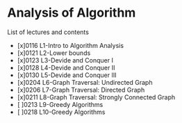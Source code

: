 # Analysis of Algorithm
List of lectures and contents
- [x]0116 L1-Intro to Algorithm Analysis
- [x]0121 L2-Lower bounds
- [x]0123 L3-Devide and Conquer I
- [x]0128 L4-Devide and Conquer II
- [x]0130 L5-Devide and Conquer III
- [x]0204 L6-Graph Traversal: Undirected Graph
- [x]0206 L7-Graph Traversal: Directed Graph
- [x]0211 L8-Graph Traversal: Strongly Connected Graph
- [ ]0213 L9-Greedy Algorithms
- [ ]0218 L10-Greedy Algorithms